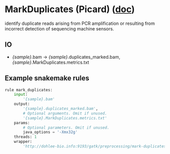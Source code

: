 # MarkDuplicates (Picard) ([doc](https://software.broadinstitute.org/gatk/documentation/tooldocs/4.0.4.0/picard_sam_markduplicates_MarkDuplicates.php))

identify duplicate reads arising from PCR amplification or resulting from incorrect detection of sequencing machine sensors.

## IO

- *{sample}*.bam -> *{sample}*.duplicates_marked.bam, *{sample}*.MarkDuplicates.metrics.txt

## Example snakemake rules

```python
rule mark_duplicates:
    input:
        '{sample}.bam'
    output:
        '{sample}.duplicates_marked.bam',
        # Optional arguments. Omit if unused.
        '{sample}.MarkDuplicates.metrics.txt'
    params:
        # Optional parameters. Omit if unused.
        java_options = '-Xmx32g'
    threads: 1
    wrapper:
        'http://dohlee-bio.info:9193/gatk/preprocessing/mark-duplicates'

```
